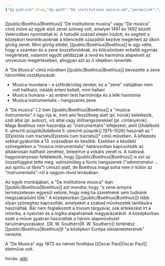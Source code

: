 ```yaml
---
{"dg-publish":true,"dg-path":"De institutione musica.md","permalink":"/de-institutione-musica/"}
---
```


[[public/Boethius\|Boethius]] "De institutione musica" vagy "De musica" című műve az egyik első zenei szöveg volt, amelyet 1491 és 1492 között Velencében nyomtattak ki. A hatodik század elején íródott, és segített a középkori teoretikusoknak a kilencedik századtól kezdve megérteni az ókori görög zenét. Mint görög elődei, [[public/Boethius\|Boethius]] is úgy vélte, hogy a számtan és a zene összefonódnak, és kölcsönösen erősítik egymás megértését, valamint együtt példázzák a rend és harmónia alapelveit az univerzum megértésében, ahogyan azt az ő idejében ismerték.

A "De Musica" című művében [[public/Boethius\|Boethius]] bevezette a zene háromféle osztályozását:

- Musica mundana – a szférák/világ zenéje; ez a "zene" valójában nem volt hallható, inkább érteni kellett, mint hallani
- Musica humana – az emberi test harmóniája és a lelki harmónia
- Musica instrumentalis – hangszeres zene

A "De musica" I.2-ben [[public/Boethius\|Boethius]] a "musica instrumentis"-t úgy írja le, mint ami feszültség alatt (pl. húrok) keletkezik, szél által (pl. aulosz), víz által vagy ütőhangszerekkel (pl. cintányérok). Maga Boethius nem használja az "instrumentalis" kifejezést, amit [[Adalbold II. utrechti püspök\|Adalbold II. utrechti püspök]] (975–1026) használt az "[[Epistola cum tractatu\|Epistola cum tractatu]]" című művében. A kifejezés sokkal gyakoribb a 13. században és később. Ezekben a későbbi szövegekben a "musica instrumentalis" határozottan kapcsolódik az általánosan hallható zenéhez, beleértve a vokális zenét is. A tudósok hagyományosan feltételezik, hogy [[public/Boethius\|Boethius]] is ezt az összefüggést tette meg, valószínűleg a fúvós hangszerek ("administratur ... aut spiritu ut tibiis") címszó alatt, de Boethius maga soha nem ír külön az "instrumentalis"-ról a nagyon rövid leírásában.

Az egyik munkájában, a "De institutione musica"-ban [[public/Boethius\|Boethius]] azt mondta, hogy "a zene annyira természetesen egyesül velünk, hogy még ha szeretnénk sem tudnánk megszabadulni tőle." A középkorban [[public/Boethius\|Boethius]]t több olyan szöveghez kapcsolták, amelyeket a szabad művészetek tanítására használtak. Bár nem foglalkozott a trivium tárgyával, sok értekezést írt a retorika, a nyelvtan és a logika alapelveinek magyarázatáról. A középkorban ezek a művei gyakran használták a három alapművészet tanulmányozásakor. [[R. W. Southern\|R. W. Southern]] történész [[public/Boethius\|Boethius]]t "a középkori Európa iskolamesterének" nevezte.

A "De Musica" egy 1872-es német fordítása [[Oscar Paul\|Oscar Paul]] életműve volt.

forrás: [wiki](https://www.wikiwand.com/en/De_Institutione_Musica#De_institutione_musica)